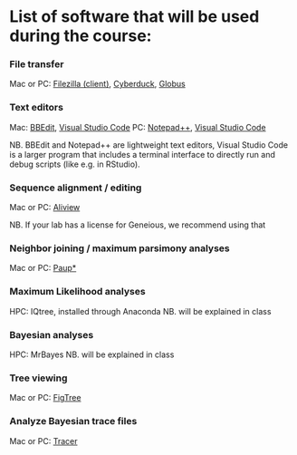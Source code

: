# List of software that will be used during the course:

### File transfer
Mac or PC: [Filezilla (client)](https://filezilla-project.org), [Cyberduck](https://cyberduck.io/download/), [Globus](https://www.globus.org)

### Text editors
Mac: [BBEdit](https://www.barebones.com/products/bbedit/), [Visual Studio Code](https://code.visualstudio.com)
PC: [Notepad++](https://notepad-plus-plus.org), [Visual Studio Code](https://code.visualstudio.com)

NB. BBEdit and Notepad++ are lightweight text editors, Visual Studio Code is a larger program that includes a terminal interface to directly run and debug scripts (like e.g. in RStudio).

### Sequence alignment / editing
Mac or PC: [Aliview](http://www.ormbunkar.se/aliview/downloads/)

NB. If your lab has a license for Geneious, we recommend using that

### Neighbor joining / maximum parsimony analyses
Mac or PC: [Paup*](http://phylosolutions.com/paup-test/)

### Maximum Likelihood analyses
HPC: IQtree, installed through Anaconda
NB. will be explained in class

### Bayesian analyses
HPC: MrBayes
NB. will be explained in class

### Tree viewing
Mac or PC: [FigTree](https://github.com/rambaut/figtree/releases)

### Analyze Bayesian trace files
Mac or PC: [Tracer](https://beast.community/tracer)
